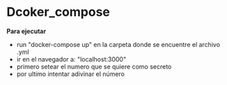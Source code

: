 # Dcoker_compose

**Para ejecutar**
  - run "docker-compose up" en la carpeta donde se encuentre el archivo .yml
  - ir en el navegador a: "localhost:3000"
  - primero setear el numero que se quiere como secreto
  - por ultimo intentar adivinar el número
